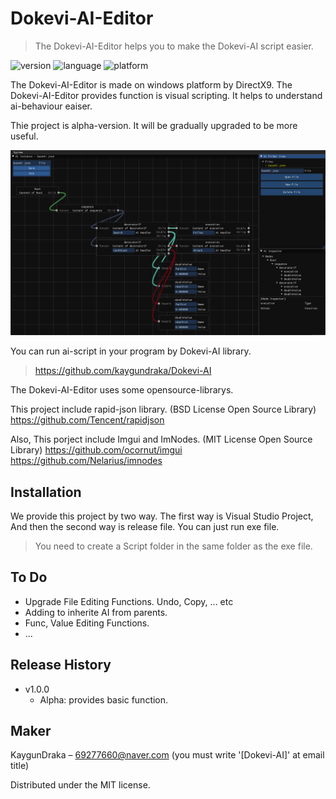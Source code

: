 # Dokevi-AI-Editor

> The Dokevi-AI-Editor helps you to make the Dokevi-AI script easier.

![version](https://img.shields.io/badge/alpha-v1.0.0-blue.svg)
![language](https://img.shields.io/badge/language-c%2B%2B-green.svg)
![platform](https://img.shields.io/badge/platform-windows-brightgreen.svg)

The Dokevi-AI-Editor is made on windows platform by DirectX9. The Dokevi-AI-Editor provides function is visual scripting. It helps to understand ai-behaviour eaiser. 

Thie project is alpha-version. It will be gradually upgraded to be more useful.

![screenshot](https://github.com/kaygundraka/Dokevi-AI-Editor/blob/master/ScreenShot.PNG)

You can run ai-script in your program by Dokevi-AI library.
> https://github.com/kaygundraka/Dokevi-AI

The Dokevi-AI-Editor uses some opensource-librarys.

This project include rapid-json library. (BSD License Open Source Library)
https://github.com/Tencent/rapidjson

Also, This porject include Imgui and ImNodes. (MIT License Open Source Library)
https://github.com/ocornut/imgui
https://github.com/Nelarius/imnodes

## Installation

We provide this project by two way. The first way is Visual Studio Project, And then the second way is release file.
You can just run exe file.

> You need to create a Script folder in the same folder as the exe file.

## To Do

- Upgrade File Editing Functions. Undo, Copy, ... etc
- Adding to inherite AI from parents.
- Func, Value Editing Functions.
- ...
  
## Release History

* v1.0.0
    * Alpha: provides basic function.
   

## Maker

KaygunDraka – 69277660@naver.com (you must write '[Dokevi-AI]' at email title)

Distributed under the MIT license.
